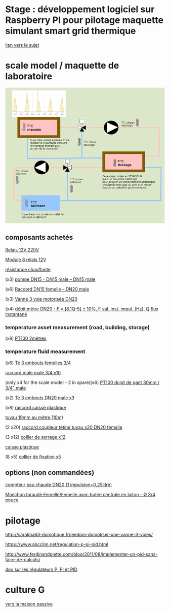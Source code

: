# Stage : développement logiciel sur Raspberry PI pour pilotage maquette simulant smart grid thermique

[lien vers le sujet](Cerema_stage_logiciel_automatisme.pdf)

# scale model / maquette de laboratoire

![principe](dromotherm_laboratoire.png)

## composants achetés

[Relais 12V 220V](https://www.amazon.fr/SODIAL-R%C3%A9gulateur-Automatique-Intelligent-Anti-Transposition/dp/B07JP8TYQP/ref=sr_1_10?__mk_fr_FR=%C3%85M%C3%85%C5%BD%C3%95%C3%91&keywords=relais+carte+12V&qid=1583481978&sr=8-10)

[Module 8 relais 12V](https://www.amazon.fr/Module-Walfront-D%C3%A9clenchement-Indicateur-Traction/dp/B07JZN7GGR/ref=sr_1_3_sspa?__mk_fr_FR=%C3%85M%C3%85%C5%BD%C3%95%C3%91&keywords=relais+carte+12V&qid=1583401883&sr=8-3-spons&psc=1&spLa=ZW5jcnlwdGVkUXVhbGlmaWVyPUEyT0w5SkRMRVdWV1BOJmVuY3J5cHRlZElkPUEwMzg0MDQ5MzlSSExaOEhTRkpMVCZlbmNyeXB0ZWRBZElkPUEwMjg2MjIyM043TklaUUg2UDhFVCZ3aWRnZXROYW1lPXNwX2F0ZiZhY3Rpb249Y2xpY2tSZWRpcmVjdCZkb05vdExvZ0NsaWNrPXRydWU=)

[résistance chauffante](https://www.amazon.fr/Thermoplongeur-voyage-cuisine-r%C3%A9sistance-%C3%A9lectrique/dp/B00ISQNI5W/ref=sr_1_9?__mk_fr_FR=%C3%85M%C3%85%C5%BD%C3%95%C3%91&keywords=thermoplongeur&qid=1583482478&sr=8-9)

(x3) [pompe DN15 - DN15 male – DN15 male](https://www.amazon.fr/Prom-near-balais-c%C3%A9ramique-r%C3%A9sistante-temp%C3%A9rature/dp/B07FJP2N3R?ref_=s9_apbd_orecs_hd_bw_b21XDqB&pf_rd_r=PMZV60FX5ZNNHX5PZBSJ&pf_rd_p=54aab920-59f6-583d-aa8a-1b96cc3982eb&pf_rd_s=merchandised-search-10&pf_rd_t=BROWSE&pf_rd_i=1854960031)

(x6) [Raccord DN15 femelle – DN20 male](https://www.amazon.fr/Wolfpack-4020087-R%C3%A9duction-Hexagonal-femelle/dp/B0160DG6XU/ref=sr_1_5?__mk_fr_FR=%C3%85M%C3%85%C5%BD%C3%95%C3%91&keywords=1%2F2+3%2F4&qid=1583487591&sr=8-5)

(x3) [Vanne 3 voie motorisée DN20](https://www.amazon.fr/vanne-voies-motoris%C3%A9e-electrovanne-bille/dp/B07GCGSPVJ/ref=sr_1_5?keywords=vanne%2B3%2Bvoies%2Bmotoris%C3%A9e&qid=1582276603&sr=8-5&th=1)

(x4) [débit mètre DN20 - F = [8.1Q-5] ± 10%, F val. inst. impul. (Hz), Q flux instantané](https://www.amazon.fr/Be82aene-Capteur-dimpulsion-1-75Mpa-D%C3%A9bitm%C3%A8tres/dp/B083DKQF2H/ref=sr_1_6?__mk_fr_FR=%C3%85M%C3%85%C5%BD%C3%95%C3%91&keywords=debitmetre+dn20&qid=1583421058&sr=8-6)

### temperature asset measurement (road, building, storage)

(x8) [PT100 2mètres](https://www.amazon.fr/Sonde-inoxydable-thermistance-capteur-temperature/dp/B01CNMAQS8/ref=pd_bxgy_img_2/262-9971649-2446628?_encoding=UTF8&pd_rd_i=B01CNMAQS8&pd_rd_r=b3596105-8191-4db1-9e38-9227a4d0a3aa&pd_rd_w=Y9V93&pd_rd_wg=Rbsei&pf_rd_p=da1675de-3974-4ba2-b26f-c06b987f79cb&pf_rd_r=H16ES3JDRVQPR8407678&psc=1&refRID=H16ES3JDRVQPR8407678)

### temperature fluid measurement

(x6) [Té 3 embouts femelles 3/4](https://www.amazon.fr/Watts-Raccord-laiton-visser-Femelle/dp/B079HWNM8V/ref=pd_sbs_60_3/257-2633906-0516104?_encoding=UTF8&pd_rd_i=B079HWNM8V&pd_rd_r=71a1e942-763d-41cf-8dd3-9377115e6ffc&pd_rd_w=hQLsT&pd_rd_wg=ga5Ut&pf_rd_p=72159c7a-2bb2-4a15-aa35-b315ce8f5c64&pf_rd_r=N8SHPHFVS4NKSSWWZTDZ&psc=1&refRID=N8SHPHFVS4NKSSWWZTDZ)

[raccord male male 3/4 x10](https://www.amazon.fr/Lot-connecteurs-m%C3%A2les-laiton-R%C3%A9ducteur/dp/B07N6FJKVG/ref=sr_1_8?__mk_fr_FR=%C3%85M%C3%85%C5%BD%C3%95%C3%91&keywords=3%2F4+male+male&qid=1583489448&sr=8-8)

(only x4 for the scale model - 2 in spare)(x6) [PT100 doigt de gant 30mm / 3/4" male](https://www.amazon.fr/Maslin-Capteur-Temp%C3%A9rature-Filetage-Inoxydable/dp/B07KDJ2V6V/ref=sr_1_2?__mk_fr_FR=%C3%85M%C3%85%C5%BD%C3%95%C3%91&keywords=sonde%2Bpt100%2B3%2F4&qid=1583400770&sr=8-2&th=1)

(x2) [Té 3 embouts DN20 male x3](https://www.amazon.fr/Watts-Raccord-laiton-visser-Laiton/dp/B079HTX7Q4/ref=pd_sbs_60_2/257-2633906-0516104?_encoding=UTF8&pd_rd_i=B079HTX7Q4&pd_rd_r=61592a83-524d-40de-983a-b9562a1d47a5&pd_rd_w=3UHBD&pd_rd_wg=vhdZk&pf_rd_p=72159c7a-2bb2-4a15-aa35-b315ce8f5c64&pf_rd_r=M2HFP0G0AV330J89NPMR&psc=1&refRID=M2HFP0G0AV330J89NPMR)

(x8) [raccord caisse plastique](https://www.amazon.fr/Boutt%C3%A9-2147517-TC20-Travers%C3%A9e-laiton/dp/B00GOYYS0E/ref=pd_sbs_60_t_1/262-9971649-2446628?_encoding=UTF8&pd_rd_i=B00GOYYS0E&pd_rd_r=d6ef660b-0bb2-4220-9331-78c68bf6fde3&pd_rd_w=CTfqf&pd_rd_wg=gUoyO&pf_rd_p=9b28d941-c13a-4c2b-b935-36854aa20020&pf_rd_r=STKBVJFQPYAJE4RE6DEJ&psc=1&refRID=STKBVJFQPYAJE4RE6DEJ)

[tuyau 19mm au mètre (10m)](https://www.amazon.fr/FlexTube-pouces-flexible-pression-aliments/dp/B07B4GRH2F/ref=sr_1_12?__mk_fr_FR=%C3%85M%C3%85%C5%BD%C3%95%C3%91&keywords=tuyau+19mm&qid=1583489791&sr=8-12)

(2 x20) [raccord coupleur tétine tuyau x20 DN20 femelle](https://www.amazon.fr/G%C3%A9n%C3%A9rique-Barbillon-Raccord-Coupleur-femelle/dp/B00WG8XR90/ref=sr_1_28?__mk_fr_FR=%C3%85M%C3%85%C5%BD%C3%95%C3%91&keywords=coupleur+3%2F4+3%2F4&qid=1583488174&sr=8-28)

(3 x12) [collier de serrage x12](https://www.amazon.fr/Collier-Serrage-Ajustable-Inoxydable-Fixation/dp/B07D6L2PNT/ref=sr_1_33?__mk_fr_FR=%C3%85M%C3%85%C5%BD%C3%95%C3%91&keywords=collier+20mm&qid=1583489935&sr=8-33)

[caisse plastique](https://www.amazon.fr/Sundis-4501001-Rangement-Couvercle-Transparent/dp/B01I94TXU6/ref=sr_1_12?__mk_fr_FR=%C3%85M%C3%85%C5%BD%C3%95%C3%91&keywords=caisse+plastique&qid=1583498327&sr=8-12)

(8 x5) [collier de fixation x5](https://www.amazon.fr/Boutt%C3%A9-3373168-Colliers-fixation-simple/dp/B00J9C6QSU/ref=sr_1_8?__mk_fr_FR=%C3%85M%C3%85%C5%BD%C3%95%C3%91&keywords=collier+fixation+25&qid=1583498781&s=hi&sr=1-8)

## options (non commandées)

[compteur eau chaude DN20 (1 impulsion=0,25litre)](https://www.manomano.fr/p/compteur-deau-chaude-avec-sortie-impulsion-1-imp-025-litre-2663411)

[Manchon taraudé Femelle/Femelle avec butée centrale en laiton - Ø 3/4 pouce](https://www.amazon.fr/Ezfitt-Manchon-taraud%C3%A9-Femelle-centrale/dp/B079NGD3LF/ref=sr_1_20?__mk_fr_FR=%C3%85M%C3%85%C5%BD%C3%95%C3%91&keywords=3%2F4+femelle+femelle&qid=1583486189&sr=8-20)

# pilotage

http://sarakha63-domotique.fr/jeedom-domotiser-une-vanne-3-voies/

https://www.abcclim.net/regulation-p-pi-pid.html

http://www.ferdinandpiette.com/blog/2011/08/implementer-un-pid-sans-faire-de-calculs/

[doc sur les régulateurs P, PI et PID](regulateurs_standards.pdf)

# culture G

[vers la maison passive](https://trystanlea.org.uk/)
